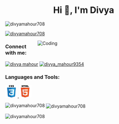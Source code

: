 <h1 align="center">Hi 👋, I'm Divya</h1>
<p align="left"> <img src="https://komarev.com/ghpvc/?username=divyamahour708&label=Profile%20views&color=0e75b6&style=flat" alt="divyamahour708" /> </p>

<p align="left"> <a href="https://github.com/ryo-ma/github-profile-trophy"><img src="https://github-profile-trophy.vercel.app/?username=divyamahour708" alt="divyamahour708" /></a> </p>
<img align="right" alt="Coding" width="400" src="![image](https://github.com/user-attachments/assets/d5b6598c-f960-4a3a-9440-c65ad6761c12)">

<h3 align="left">Connect with me:</h3>
<p align="left">
<a href="https://linkedin.com/in/divya mahour" target="blank"><img align="center" src="https://raw.githubusercontent.com/rahuldkjain/github-profile-readme-generator/master/src/images/icons/Social/linked-in-alt.svg" alt="divya mahour" height="30" width="40" /></a>
<a href="https://instagram.com/divya_mahour9354" target="blank"><img align="center" src="https://raw.githubusercontent.com/rahuldkjain/github-profile-readme-generator/master/src/images/icons/Social/instagram.svg" alt="divya_mahour9354" height="30" width="40" /></a>
</p>

<h3 align="left">Languages and Tools:</h3>
<p align="left"> <a href="https://www.w3schools.com/css/" target="_blank" rel="noreferrer"> <img src="https://raw.githubusercontent.com/devicons/devicon/master/icons/css3/css3-original-wordmark.svg" alt="css3" width="40" height="40"/> </a> <a href="https://www.w3.org/html/" target="_blank" rel="noreferrer"> <img src="https://raw.githubusercontent.com/devicons/devicon/master/icons/html5/html5-original-wordmark.svg" alt="html5" width="40" height="40"/> </a> </p>

<p><img align="left" src="https://github-readme-stats.vercel.app/api/top-langs?username=divyamahour708&show_icons=true&locale=en&layout=compact" alt="divyamahour708" /></p>

<p>&nbsp;<img align="center" src="https://github-readme-stats.vercel.app/api?username=divyamahour708&show_icons=true&locale=en" alt="divyamahour708" /></p>

<p><img align="center" src="https://github-readme-streak-stats.herokuapp.com/?user=divyamahour708&" alt="divyamahour708" /></p>


